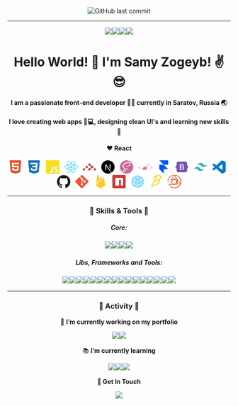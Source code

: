 <div align="center">

![GitHub last commit](https://img.shields.io/github/last-commit/SamyZog/SamyZog?label=Updated&style=for-the-badge)

<hr>

[<img src='https://img.shields.io/badge/Github-000000?style=for-the-badge&logo=github&logoColor=white' height="25"/>](https://github.com/SamyZog)[<img src='https://img.shields.io/badge/Stack_Overflow-FE7A16?style=for-the-badge&logo=stack-overflow&logoColor=white' height="25"/>](https://stackoverflow.com/users/13417861/samz)[<img src='https://img.shields.io/badge/CodeSandbox-black?&style=for-the-badge&logo=codesandbox&logoColor=white' height="25"/>](https://codesandbox.io/u/SamyZog)[<img src='https://img.shields.io/badge/LinkedIn-0077B5?style=for-the-badge&logo=linkedin&logoColor=white' height="25"/>](https://www.linkedin.com/in/samyzogeyb/)

<h1 align="center">Hello World! 👋 I'm Samy Zogeyb! ✌️😎</h1>

<h4 align="center">I am a passionate front-end developer 👨‍💻 currently in Saratov, Russia 🌏</h4>
<h4 align="center">I love creating web apps 📱💻, designing clean UI's and learning new skills 🤹</h4>
<h4 align="center">❤️ React</h4>

<img src='svgs/html.svg' alt='html' title="html" height='30'>
&nbsp;
<img src='svgs/css.svg' alt='css' title="css" height='30'>
&nbsp;
<img src='svgs/js.svg' alt='js' title="js" height='30'>
&nbsp;
<img src='svgs/react.svg' alt='react' title="react" height='30'>
&nbsp;
<img src='svgs/router.svg' alt='react router' title="react router" height='30'>
&nbsp;
<img src='svgs/next.svg' alt='nextjs' title="nextjs" height='30'>
&nbsp;
<img src='svgs/sass.svg' alt='sass' title="sass" height='30'>
&nbsp;
<img src='svgs/sc.svg' alt='styled-components' title="styled-components" height='30'>
&nbsp;
<img src='svgs/framer.svg' alt='framer-motion' title="framer-motion" height='30'>
&nbsp;
<img src='svgs/bootstrap.svg' alt='bootstrap' title="bootstrap" height='30'>
&nbsp;
<img src='svgs/tailwind.svg' alt='tailwindcss' title="tailwindcss" height='30'>
&nbsp;
<img src='svgs/vsc.svg' alt='vscode' title="vscode" height='30'>
&nbsp;
<img src='svgs/github.svg' alt='github' title="github" height='30'>
&nbsp;
<img src='svgs/git.svg' alt='git' title="git" height='30'>
&nbsp;
<img src='svgs/firebase.svg' alt='firebase' title="firebase" height='30'>
&nbsp;
<img src='svgs/npm.svg' alt='npm' title="npm" height='30'>
&nbsp;
<img src='svgs/webpack.svg' alt='webpack' title="webpack" height='30'>
&nbsp;
<img src='svgs/babel.svg' alt='babel' title="babel" height='30'>
&nbsp;
<img src='svgs/postcss.svg' alt='postcss' title="postcss" height='30'>

<hr>

<h3 align="center">🧠 Skills & Tools 🔧</h3>

<h5>Core:</h5>

<img src='https://img.shields.io/badge/HTML5-E34F26?style=for-the-badge&logo=html5&logoColor=white' height="25" /><img src='https://img.shields.io/badge/CSS3-1572B6?style=for-the-badge&logo=css3&logoColor=white' height="25"/><img src='https://img.shields.io/badge/JavaScript-F7DF1E?style=for-the-badge&logo=javascript&logoColor=black' height="25"/><img src='https://img.shields.io/badge/ES6+-323325?style=for-the-badge&logo=javascript&logoColor=F7DF1E' height="25"/>

<h5>Libs, Frameworks and Tools:</h5>

<img src='https://img.shields.io/badge/React-20232A?style=for-the-badge&logo=react&logoColor=61DAFB' height="25"/><img src='https://img.shields.io/badge/React_Router-CA4245?style=for-the-badge&logo=react-router&logoColor=white' height="25"/><img src='https://img.shields.io/badge/next.js-000000?style=for-the-badge&logo=nextdotjs&logoColor=white' height="25"/><img src='https://img.shields.io/badge/Sass-CC6699?style=for-the-badge&logo=sass&logoColor=white' height="25"/><img src='https://img.shields.io/badge/styled--components-DB7093?style=for-the-badge&logo=styled-components&logoColor=white' height="25"/><img src='https://img.shields.io/badge/framer--motion-8855ff?style=for-the-badge&logo=framer&logoColor=white' height="25"/><img src='https://img.shields.io/badge/Bootstrap-563D7C?style=for-the-badge&logo=bootstrap&logoColor=white' height="25"/><img src='https://img.shields.io/badge/Tailwind_CSS-38B2AC?style=for-the-badge&logo=tailwind-css&logoColor=white' height="25"/><img src='https://img.shields.io/badge/Visual_Studio_Code-0078D4?style=for-the-badge&logo=visual%20studio%20code&logoColor=white' height="25"/><img src='https://img.shields.io/badge/Github-000000?style=for-the-badge&logo=github&logoColor=white' height="25"/><img src='https://img.shields.io/badge/Git-F05032?style=for-the-badge&logo=git&logoColor=white' height="25"/><img src='https://img.shields.io/badge/firebase-ffca28?style=for-the-badge&logo=firebase&logoColor=black' height="25"/><img src='https://img.shields.io/badge/npm-DADADA?style=for-the-badge&logo=npm&logoColor=white' height="25"/><img src='https://img.shields.io/badge/webpack-2b3a42?style=for-the-badge&logo=webpack&logoColor=white' height="25"/><img src='https://img.shields.io/badge/babel-eeda7c?style=for-the-badge&logo=babel&logoColor=white' height="25"/><img src='https://img.shields.io/badge/postcss-dd3808?style=for-the-badge&logo=postcss&logoColor=white' height="25"/>

<hr>

<h3 align="center">🚀 Activity 🚀</h3>

🔭 **I’m currently working on my portfolio**

[<img src='https://img.shields.io/badge/Github-000000?style=for-the-badge&logo=github&logoColor=white' height="25"/>](https://github.com/SamyZog)[<img src='https://img.shields.io/badge/CodeSandbox-black?&style=for-the-badge&logo=codesandbox&logoColor=white' height="25"/>](https://codesandbox.io/u/SamyZog)

📚 **I’m currently learning**

<img src='https://img.shields.io/badge/TypeScript-007ACC?style=for-the-badge&logo=typescript&logoColor=white' height="25"/><img src='https://img.shields.io/badge/Jest-C21325?style=for-the-badge&logo=jest&logoColor=white' height="25"/><img src='https://img.shields.io/badge/Node.js-339933?style=for-the-badge&logo=nodedotjs&logoColor=white' height="25"/>

**🤙 Get In Touch**

<a href="mailto:samyzogeyb@gmail.com"><img src='https://img.shields.io/badge/Gmail-D14836?style=for-the-badge&logo=gmail&logoColor=white' height="25"/></a>

</div>
